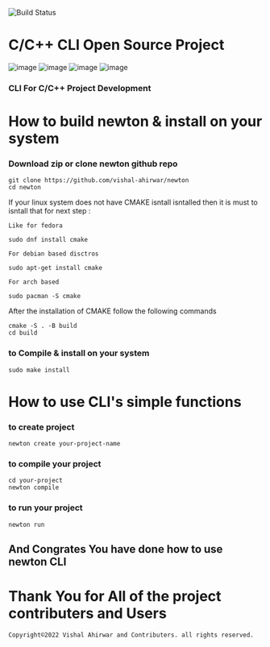 ![Build Status](https://github.com/vishal-ahirwar/newton/actions/workflows/cmake-multi-platform.yml/badge.svg?event=push)
# C/C++ CLI Open Source Project
![image](https://github.com/vishal-ahirwar/newton/assets/73791462/b640d23e-b505-4a78-b886-025c1f7c89c2)
![image](https://github.com/vishal-ahirwar/newton/assets/73791462/da27be9d-d6bd-414d-97e5-1cf9d770cfde)
![image](https://github.com/vishal-ahirwar/newton/assets/73791462/d454f5a7-9f67-455f-bdec-41afdbae6bbd)
![image](https://github.com/vishal-ahirwar/newton/assets/73791462/e94b7310-9414-4d6b-95b4-610d33849a06)

### CLI For C/C++ Project Development

# How to build newton & install on your system
### Download zip or clone newton github repo
```
git clone https://github.com/vishal-ahirwar/newton
cd newton
```

If your linux system does not have CMAKE isntall isntalled then it is must to isntall that for next step :

`Like for fedora`

```
sudo dnf install cmake 
```
`For debian based disctros `
```
sudo apt-get install cmake
```
`For arch based`
```
sudo pacman -S cmake
```

After the installation of CMAKE follow the following commands
```
cmake -S . -B build
cd build 
```


### to Compile & install on your system
```
sudo make install
```
# How to use CLI's simple functions
### to create project
```
newton create your-project-name
```
### to compile your project
```
cd your-project
newton compile
```
### to run your project
```
newton run
```
## And Congrates You have done how to use newton CLI
# Thank You for All of the project contributers and Users
```
Copyright©2022 Vishal Ahirwar and Contributers. all rights reserved.
```
